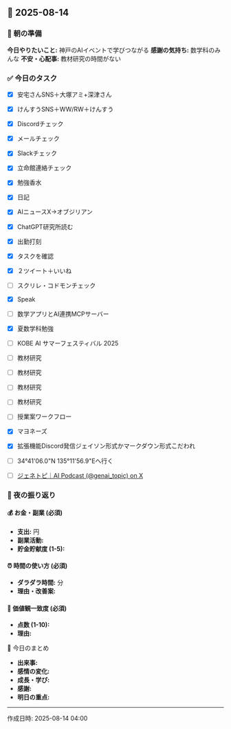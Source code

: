 ## 📅 2025-08-14

### 🌅 朝の準備
**今日やりたいこと:** 神戸のAIイベントで学びつながる
**感謝の気持ち:** 数学科のみんな
**不安・心配事:** 教材研究の時間がない

### ✅ 今日のタスク
- [x] 安宅さんSNS＋大塚アミ+深津さん
- [x] けんすうSNS＋WW/RW＋けんすう
- [x] Discordチェック
- [x] メールチェック
- [x] Slackチェック
- [x] 立命館連絡チェック
- [x] 勉強香水
- [x] 日記
- [x] AIニュースX→オブジリアン
- [x] ChatGPT研究所読む
- [x] 出勤打刻
- [x] タスクを確認
- [x] ２ツイート＋いいね
- [ ] スクリレ・コドモンチェック
- [x] Speak
- [ ] 数学アプリとAI連携MCPサーバー
- [x] 夏数学科勉強
- [ ] KOBE AI サマーフェスティバル 2025
- [ ] 教材研究
- [ ] 教材研究
- [ ] 教材研究
- [ ] 教材研究
- [ ] 授業案ワークフロー
- [x] マヨネーズ
- [x] 拡張機能Discord発信ジェイソン形式かマークダウン形式こだわれ
- [ ] 34°41'06.0"N 135°11'56.9"Eへ行く
- [ ] [ジェネトピ｜AI Podcast (@genai_topic) on X](https://x.com/genai_topic/status/1955602210580254865)


### 🌙 夜の振り返り

#### 💰 お金・副業 (必須)
- **支出:** 円
- **副業活動:** 
- **貯金貯献度 (1-5):** 

#### ⏰ 時間の使い方 (必須)
- **ダラダラ時間:** 分
- **理由・改善案:** 

#### 🎯 価値観一致度 (必須)
- **点数 (1-10):** 
- **理由:** 

📝 今日のまとめ
- **出来事:** 
- **感情の変化:** 
- **成長・学び:** 
- **感謝:** 
- **明日の重点:** 

---
作成日時: 2025-08-14 04:00